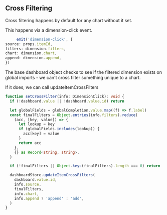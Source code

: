 ## Cross Filtering

Cross filtering happens by default for any chart without it set.

This happens via a dimension-click event.

```typescript
     emit('dimension-click', {
source: props.itemId,
filters: dimension.filters,
chart: dimension.chart,
append: dimension.append,
})
```

The base dashboard object checks to see if the filtered dimension exists on global imports - we can't 
cross filter something unique to a chart.

If it does, we can call updateItemCrossFilters

```typescript
function setCrossFilter(info: DimensionClick): void {
  if (!dashboard.value || !dashboard.value.id) return

  let globalFields = globalCompletion.value.map((f) => f.label)
  const finalFilters = Object.entries(info.filters).reduce(
    (acc, [key, value]) => {
      let lookup = key
      if (globalFields.includes(lookup)) {
        acc[key] = value
      }
      return acc
    },
    {} as Record<string, string>,
  )

  if (!finalFilters || Object.keys(finalFilters).length === 0) return

  dashboardStore.updateItemCrossFilters(
    dashboard.value.id,
    info.source,
    finalFilters,
    info.chart,
    info.append ? 'append' : 'add',
  )
}
```